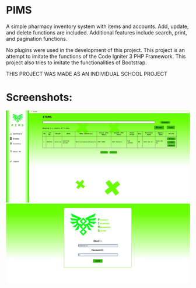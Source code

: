 # PIMS

A simple pharmacy inventory system with items and accounts.
Add, update, and delete functions are included.
Additional features include search, print, and pagination functions.

No plugins were used in the development of this project.
This project is an attempt to imitate the functions of the Code Igniter 3 PHP Framework.
This project also tries to imitate the functionalities of Bootstrap.



THIS PROJECT WAS MADE AS AN INDIVIDUAL SCHOOL PROJECT


# Screenshots:
![alt text](https://github.com/janoRicky/PIMS/blob/main/assets/PIMS-1.jpg?raw=true)
![alt text](https://github.com/janoRicky/PIMS/blob/main/assets/PIMS-2.jpg?raw=true)
